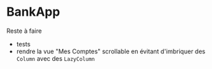 # BankApp

Reste à faire
- tests
- rendre la vue "Mes Comptes" scrollable en évitant d'imbriquer des `Column` avec des `LazyColumn`
